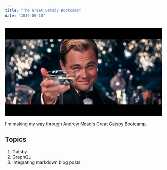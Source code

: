 ```yaml
---
title: "The Great Gatsby Bootcamp"
date: "2019-09-18"
---
```


![Shot from the film the Great Gatsby](./gatsbypic.jpg)

I'm making my way through Andrew Mead's Great Gatsby Bootcamp.

## Topics

1. Gatsby
2. GraphQL
3. Integrating markdown blog posts
